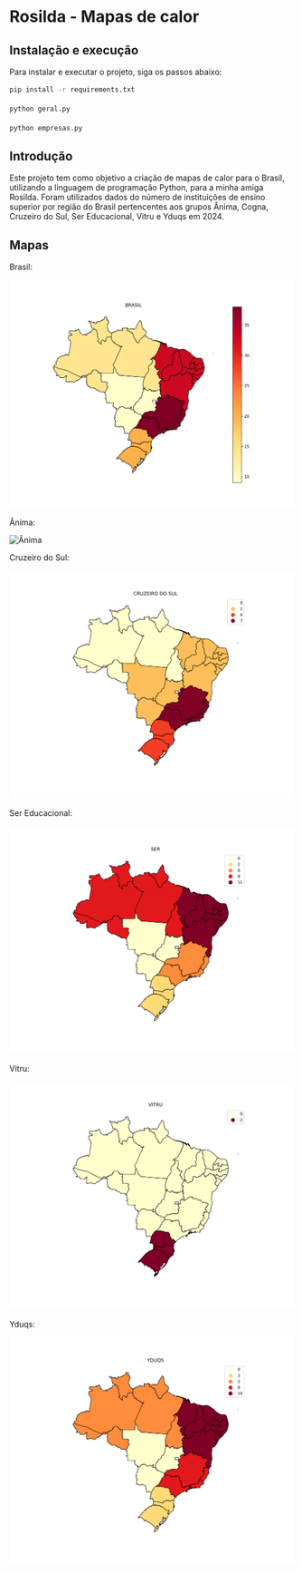 # Rosilda - Mapas de calor

## Instalação e execução

Para instalar e executar o projeto, siga os passos abaixo:

```bash
pip install -r requirements.txt

python geral.py

python empresas.py
```

## Introdução

Este projeto tem como objetivo a criação de mapas de calor para o Brasil, utilizando a linguagem de programação Python, para a minha amiga Rosilda. Foram utilizados dados do número de instituições de ensino superior por região do Brasil pertencentes aos grupos Ânima, Cogna, Cruzeiro do Sul, Ser Educacional, Vitru e Yduqs em 2024.

## Mapas

Brasil:

![Brasil](./.outputs/geral.png)

Ânima:

![Ânima](./.outputs/ânima.png)

Cruzeiro do Sul:

![Cruzeiro do Sul](./.outputs/cruzeiro%20do%20sul.png)

Ser Educacional:

![Ser Educacional](./.outputs/ser.png)

Vitru:

![Vitru](./.outputs/vitru.png)

Yduqs:

![Yduqs](./.outputs/yduqs.png)
